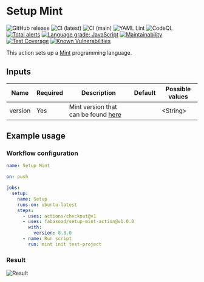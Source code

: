# Setup Mint
![GitHub release](https://img.shields.io/github/v/release/fabasoad/setup-mint-action?include_prereleases) ![CI (latest)](https://github.com/fabasoad/setup-mint-action/workflows/CI%20(latest)/badge.svg) ![CI (main)](https://github.com/fabasoad/setup-mint-action/workflows/CI%20(main)/badge.svg) ![YAML Lint](https://github.com/fabasoad/setup-mint-action/workflows/YAML%20Lint/badge.svg) ![CodeQL](https://github.com/fabasoad/setup-mint-action/workflows/CodeQL/badge.svg) [![Total alerts](https://img.shields.io/lgtm/alerts/g/fabasoad/setup-mint-action.svg?logo=lgtm&logoWidth=18)](https://lgtm.com/projects/g/fabasoad/setup-mint-action/alerts/) [![Language grade: JavaScript](https://img.shields.io/lgtm/grade/javascript/g/fabasoad/setup-mint-action.svg?logo=lgtm&logoWidth=18)](https://lgtm.com/projects/g/fabasoad/setup-mint-action/context:javascript) [![Maintainability](https://api.codeclimate.com/v1/badges/e259e98506d3691ab916/maintainability)](https://codeclimate.com/github/fabasoad/setup-mint-action/maintainability) [![Test Coverage](https://api.codeclimate.com/v1/badges/e259e98506d3691ab916/test_coverage)](https://codeclimate.com/github/fabasoad/setup-mint-action/test_coverage) [![Known Vulnerabilities](https://snyk.io/test/github/fabasoad/setup-mint-action/badge.svg?targetFile=package.json)](https://snyk.io/test/github/fabasoad/setup-mint-action?targetFile=package.json)

This action sets up a [Mint](https://www.mint-lang.com/) programming language.

## Inputs
| Name    | Required | Description                                                                       | Default | Possible values |
|---------|----------|-----------------------------------------------------------------------------------|---------|-----------------|
| version | Yes      | Mint version that can be found [here](https://github.com/mint-lang/mint/releases) |         | &lt;String&gt;  |

## Example usage

### Workflow configuration

```yaml
name: Setup Mint

on: push

jobs:
  setup:
    name: Setup
    runs-on: ubuntu-latest
    steps:
      - uses: actions/checkout@v1
      - uses: fabasoad/setup-mint-action@v1.0.0
        with:
          version: 0.8.0
      - name: Run script
        run: mint init test-project
```

### Result
![Result](https://raw.githubusercontent.com/fabasoad/setup-mint-action/main/screenshot.png)
